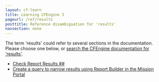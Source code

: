 ```yaml
---
layout: cf-learn
title: Learning CFEngine 3
pageurl: /ref/results
posttitle: Reference disambiguation for 'results'
navsection: none
---
```


The term 'results' could refer to several sections in the documentation. Please choose one below, or
[search the CFEngine documentation for 'results'](http://cfengine.com/docs/latest/search.html?q=results).

- [Check Report Results \#\#](http://cfengine.com/docs/latest/enterprise-cfengine-guide-reporting-reporting_ui.html#check-report-results-##)
- [Create a query to narrow results using Report Builder in the Mission Portal](http://cfengine.com/docs/latest/examples-tutorials-deploy_sketch.html#create-a-query-to-narrow-results-using-report-builder-in-the-mission-portal)
